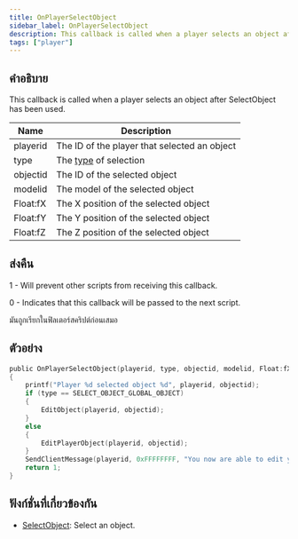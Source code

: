 ```yaml
---
title: OnPlayerSelectObject
sidebar_label: OnPlayerSelectObject
description: This callback is called when a player selects an object after SelectObject has been used.
tags: ["player"]
---
```


## คำอธิบาย

This callback is called when a player selects an object after SelectObject has been used.

| Name     | Description                                             |
| -------- | ------------------------------------------------------- |
| playerid | The ID of the player that selected an object            |
| type     | The [type](../resources/selectobjecttypes) of selection |
| objectid | The ID of the selected object                           |
| modelid  | The model of the selected object                        |
| Float:fX | The X position of the selected object                   |
| Float:fY | The Y position of the selected object                   |
| Float:fZ | The Z position of the selected object                   |

## ส่งคืน

1 - Will prevent other scripts from receiving this callback.

0 - Indicates that this callback will be passed to the next script.

มันถูกเรียกในฟิลเตอร์สคริปต์ก่อนเสมอ

## ตัวอย่าง

```c
public OnPlayerSelectObject(playerid, type, objectid, modelid, Float:fX, Float:fY, Float:fZ)
{
    printf("Player %d selected object %d", playerid, objectid);
    if (type == SELECT_OBJECT_GLOBAL_OBJECT)
    {
        EditObject(playerid, objectid);
    }
    else
    {
        EditPlayerObject(playerid, objectid);
    }
    SendClientMessage(playerid, 0xFFFFFFFF, "You now are able to edit your object!");
    return 1;
}
```

## ฟังก์ชั่นที่เกี่ยวข้องกัน

- [SelectObject](../functions/SelectObject): Select an object.
